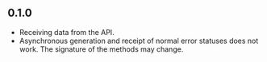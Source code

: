 ## 0.1.0

- Receiving data from the API.
- Asynchronous generation and receipt of normal error statuses does not work. The signature of the methods may change.
